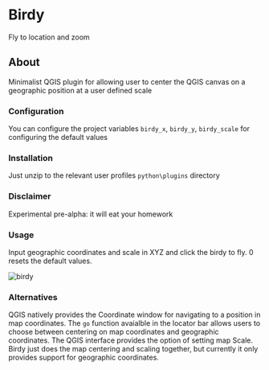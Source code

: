 # Birdy

Fly to location and zoom

## About

Minimalist QGIS plugin for allowing user to center the QGIS canvas on a geographic position at a user defined scale

### Configuration

You can configure the project variables `birdy_x`, `birdy_y`, `birdy_scale` for configuring the default values

### Installation

Just unzip to the relevant user profiles `python\plugins` directory

### Disclaimer

Experimental pre-alpha: it will eat your homework

### Usage

Input geographic coordinates and scale in XYZ and click the birdy to fly. 0 resets the default values.

![birdy](https://user-images.githubusercontent.com/64078329/132323368-42937760-7399-4236-b538-8ef4a39dc4c7.gif)

### Alternatives

QGIS natively provides the Coordinate window for navigating to a position in map coordinates. The `go` function avaialble in the locator bar allows users to choose between centering on map coordinates and geographic coordinates. The QGIS interface provides the option of setting map Scale. Birdy just does the map centering and scaling together, but currently it only provides support for geographic coordinates.
